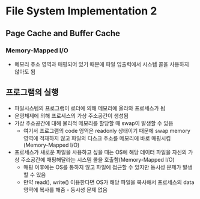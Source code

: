 # File System Implementation 2

## Page Cache and Buffer Cache

### Memory-Mapped I/O

* 메모리 주소 영역과 매핑되어 있기 때문에 파일 입출력에서 시스템 콜을 사용하지 않아도 됨

## 프로그램의 실행

* 파일시스템의 프로그램이 로더에 의해 메모리에 올라와 프로세스가 됨
* 운영체제에 의해 프로세스의 가상 주소공간이 생성됨
* 가상 주소공간에 대해 물리적 메모리를 할당할 때 swap이 발생할 수 있음
    * 여기서 프로그램의 code 영역은 readonly 상태이기 때문에 swap memory 영역에 적재하지 않고 파일의 디스크 주소를 메모리에 바로 매핑시킴(Memory-Mapped I/O)
* 프로세스가 새로운 파일을 사용하고 싶을 때는 OS에 해당 데이터 파일을 자신의 가상 주소공간에 매핑해달라는 시스템 콜을 호출함(Memory-Mapped I/O)
    * 매핑 이후에는 OS를 통하지 않고 파일에 접근할 수 있지만 동시성 문제가 발생할 수 있음
    * 만약 read(), write() 이용한다면 OS가 해당 파일을 복사해서 프로세스의 data 영역에 복사를 해줌 - 동시성 문제 없음
